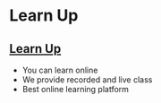 # Learn Up

## [Learn Up](https://sharp-morse-3f1c1b.netlify.app/)

- You can learn online
- We provide recorded and live class
- Best online learning platform
